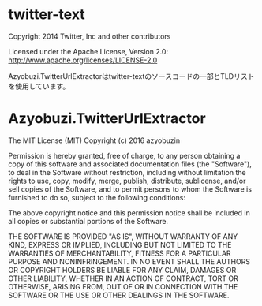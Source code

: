 # twitter-text
Copyright 2014 Twitter, Inc and other contributors

Licensed under the Apache License, Version 2.0: http://www.apache.org/licenses/LICENSE-2.0

Azyobuzi.TwitterUrlExtractorはtwitter-textのソースコードの一部とTLDリストを使用しています。

# Azyobuzi.TwitterUrlExtractor
The MIT License (MIT)
Copyright (c) 2016 azyobuzin

Permission is hereby granted, free of charge, to any person obtaining a copy of this software and associated documentation files (the "Software"), to deal in the Software without restriction, including without limitation the rights to use, copy, modify, merge, publish, distribute, sublicense, and/or sell copies of the Software, and to permit persons to whom the Software is furnished to do so, subject to the following conditions:

The above copyright notice and this permission notice shall be included in all copies or substantial portions of the Software.

THE SOFTWARE IS PROVIDED "AS IS", WITHOUT WARRANTY OF ANY KIND, EXPRESS OR IMPLIED, INCLUDING BUT NOT LIMITED TO THE WARRANTIES OF MERCHANTABILITY, FITNESS FOR A PARTICULAR PURPOSE AND NONINFRINGEMENT. IN NO EVENT SHALL THE AUTHORS OR COPYRIGHT HOLDERS BE LIABLE FOR ANY CLAIM, DAMAGES OR OTHER LIABILITY, WHETHER IN AN ACTION OF CONTRACT, TORT OR OTHERWISE, ARISING FROM, OUT OF OR IN CONNECTION WITH THE SOFTWARE OR THE USE OR OTHER DEALINGS IN THE SOFTWARE.
